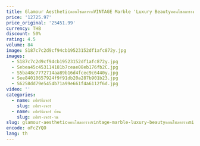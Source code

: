 ```yaml
---
title: Glamour AestheticคอนโซลตารางVINTAGE Marble 'Luxury BeautyคอนโซลตารางMinimalist Entryways Wohnzimmer Tischเฟอร์นิเจอร์บ้าน
price: '12725.97'
price_original: '25451.99'
currency: THB
discount: 50%
rating: 4.5
volume: 84
image: S187c7c2d9cf94cb19523152df1afc872y.jpg
images:
  - S187c7c2d9cf94cb19523152df1afc872y.jpg
  - Sebea45c453114181b7ceae08eb176fb2C.jpg
  - S5ba48c7772714aa89b16d4fcec9c6440y.jpg
  - See84010657924f9f91db20a287b901b23.jpg
  - S6258dd79e5454b71a99e661f4a6112f6d.jpg
video: ''
categories:
  - name: เฟอร์นิเจอร์
    slug: เฟอร-เจอร
  - name: เฟอร์นิเจอร์ บ้าน
    slug: เฟอร-เจอร-าน
slug: glamour-aestheticคอนโซลตารางvintage-marble-luxury-beautyคอนโซลตารางminimalist
encode: oFcZYQO
lang: th
---
```

  